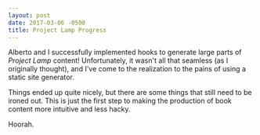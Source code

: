 ```yaml
---
layout: post
date: 2017-03-06 -0500
title: Project Lamp Progress
---
```


Alberto and I successfully implemented hooks to generate large parts of *Project Lamp* content! Unfortunately, it wasn't all that seamless (as I originally thought), and I've come to the realization to the pains of using a static site generator.

Things ended up quite nicely, but there are some things that still need to be ironed out. This is just the first step to making the production of book content more intuitive and less hacky.

Hoorah.
